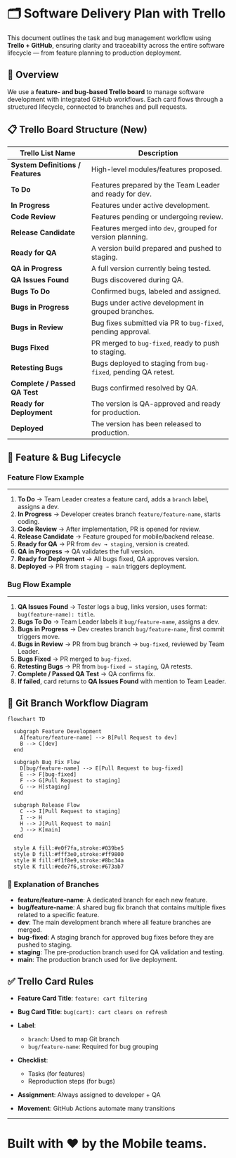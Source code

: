 

# 🗂️ Software Delivery Plan with Trello

This document outlines the task and bug management workflow using **Trello + GitHub**, ensuring clarity and traceability across the entire software lifecycle — from feature planning to production deployment.


## 📌 Overview

We use a **feature- and bug-based Trello board** to manage software development with integrated GitHub workflows.
Each card flows through a structured lifecycle, connected to branches and pull requests.


## 📋 Trello Board Structure (New)

| Trello List Name                  | Description                                                   |
| --------------------------------- | ------------------------------------------------------------- |
| **System Definitions / Features** | High-level modules/features proposed.                         |
| **To Do**                         | Features prepared by the Team Leader and ready for dev.       |
| **In Progress**                   | Features under active development.                            |
| **Code Review**                   | Features pending or undergoing review.                        |
| **Release Candidate**             | Features merged into `dev`, grouped for version planning.     |
| **Ready for QA**                  | A version build prepared and pushed to staging.               |
| **QA in Progress**                | A full version currently being tested.                        |
| **QA Issues Found**               | Bugs discovered during QA.                                    |
| **Bugs To Do**                    | Confirmed bugs, labeled and assigned.                         |
| **Bugs in Progress**              | Bugs under active development in grouped branches.            |
| **Bugs in Review**                | Bug fixes submitted via PR to `bug-fixed`, pending approval.  |
| **Bugs Fixed**                    | PR merged to `bug-fixed`, ready to push to staging.           |
| **Retesting Bugs**                | Bugs deployed to staging from `bug-fixed`, pending QA retest. |
| **Complete / Passed QA Test**     | Bugs confirmed resolved by QA.                                |
| **Ready for Deployment**          | The version is QA-approved and ready for production.          |
| **Deployed**                      | The version has been released to production.                  |


## 🔄 Feature & Bug Lifecycle

### **Feature Flow Example**
---

1. **To Do** → Team Leader creates a feature card, adds a `branch` label, assigns a dev.
2. **In Progress** → Developer creates branch `feature/feature-name`, starts coding.
3. **Code Review** → After implementation, PR is opened for review.
4. **Release Candidate** → Feature grouped for mobile/backend release.
5. **Ready for QA** → PR from `dev → staging`, version is created.
6. **QA in Progress** → QA validates the full version.
7. **Ready for Deployment** → All bugs fixed, QA approves version.
8. **Deployed** → PR from `staging → main` triggers deployment.

### **Bug Flow Example**
---

1. **QA Issues Found** → Tester logs a bug, links version, uses format: `bug(feature-name): title`.
2. **Bugs To Do** → Team Leader labels it `bug/feature-name`, assigns a dev.
3. **Bugs in Progress** → Dev creates branch `bug/feature-name`, first commit triggers move.
4. **Bugs in Review** → PR from bug branch → `bug-fixed`, reviewed by Team Leader.
5. **Bugs Fixed** → PR merged to `bug-fixed`.
6. **Retesting Bugs** → PR from `bug-fixed → staging`, QA retests.
7. **Complete / Passed QA Test** → QA confirms fix.
8. **If failed**, card returns to **QA Issues Found** with mention to Team Leader.


## 🧩 **Git Branch Workflow Diagram**

```mermaid
flowchart TD

  subgraph Feature Development
    A[feature/feature-name] --> B[Pull Request to dev]
    B --> C[dev]
  end

  subgraph Bug Fix Flow
    D[bug/feature-name] --> E[Pull Request to bug-fixed]
    E --> F[bug-fixed]
    F --> G[Pull Request to staging]
    G --> H[staging]
  end

  subgraph Release Flow
    C --> I[Pull Request to staging]
    I --> H
    H --> J[Pull Request to main]
    J --> K[main]
  end

  style A fill:#e0f7fa,stroke:#039be5
  style D fill:#fff3e0,stroke:#ff9800
  style H fill:#f1f8e9,stroke:#8bc34a
  style K fill:#ede7f6,stroke:#673ab7
```

### 📌 Explanation of Branches

* **feature/feature-name**: A dedicated branch for each new feature.
* **bug/feature-name**: A shared bug fix branch that contains multiple fixes related to a specific feature.
* **dev**: The main development branch where all feature branches are merged.
* **bug-fixed**: A staging branch for approved bug fixes before they are pushed to staging.
* **staging**: The pre-production branch used for QA validation and testing.
* **main**: The production branch used for live deployment.

## ✅ Trello Card Rules

* **Feature Card Title**: `feature: cart filtering`
* **Bug Card Title**: `bug(cart): cart clears on refresh`
* **Label**:

  * `branch`: Used to map Git branch
  * `bug/feature-name`: Required for bug grouping
* **Checklist**:

  * Tasks (for features)
  * Reproduction steps (for bugs)
* **Assignment**: Always assigned to developer + QA
* **Movement**: GitHub Actions automate many transitions
---

# Built with ❤️ by the Mobile teams.

